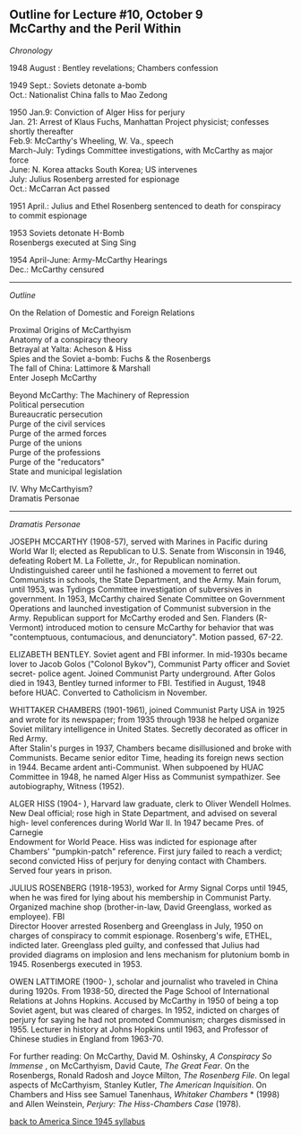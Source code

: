 Outline for Lecture #10, October 9  
McCarthy and the Peril Within  
---  
  
_Chronology_  
  
1948         August :  Bentley revelations; Chambers confession  
  
1949           Sept.:  Soviets detonate a-bomb  
                     Oct.:  Nationalist China falls to Mao Zedong  
  
1950           Jan.9:  Conviction of Alger Hiss for perjury  
                 Jan. 21:  Arrest of Klaus Fuchs, Manhattan Project physicist; confesses  
                               shortly thereafter  
                   Feb.9:  McCarthy's Wheeling, W. Va., speech  
          March-July:  Tydings Committee investigations, with McCarthy as major  
                               force  
                     June:  N. Korea attacks South Korea; US intervenes  
                      July:  Julius Rosenberg arrested for espionage  
                     Oct.:  McCarran Act passed  
  
1951          April.:  Julius and Ethel Rosenberg sentenced to death for
conspiracy  
                              to commit espionage  
  
1953                      Soviets detonate H-Bomb  
                             Rosenbergs executed at Sing Sing  
  
1954   April-June:  Army-McCarthy Hearings  
                    Dec.:  McCarthy censured

* * *

_Outline_  
  
On the Relation of Domestic and Foreign Relations  
  
Proximal Origins of McCarthyism  
    Anatomy of a conspiracy theory  
        Betrayal at Yalta: Acheson & Hiss  
        Spies and the Soviet a-bomb: Fuchs & the Rosenbergs  
        The fall of China: Lattimore & Marshall  
    Enter Joseph McCarthy  
  
Beyond McCarthy: The Machinery of Repression  
    Political persecution  
    Bureaucratic persecution  
    Purge of the civil services  
    Purge of the armed forces   
    Purge of the unions  
    Purge of the professions  
    Purge of the "reducators"  
    State and municipal legislation  
  
IV. Why McCarthyism?  
    Dramatis Personae

* * *

_Dramatis Personae_  
  
JOSEPH MCCARTHY (1908-57), served with Marines in Pacific during World War II;
elected as Republican to U.S. Senate from Wisconsin in 1946, defeating Robert
M. La Follette, Jr., for Republican nomination. Undistinguished career until
he fashioned a movement to ferret out Communists in schools, the State
Department, and the Army. Main forum, until 1953, was Tydings Committee
investigation of subversives in government. In 1953, McCarthy chaired Senate
Committee on Government Operations and launched investigation of Communist
subversion in the Army. Republican support for McCarthy eroded and Sen.
Flanders (R-Vermont) introduced motion to censure McCarthy for behavior that
was  "contemptuous, contumacious, and denunciatory". Motion passed, 67-22.

ELIZABETH BENTLEY. Soviet agent and FBI informer. In mid-1930s became lover to
Jacob Golos ("Colonol Bykov"), Communist Party officer and Soviet secret-
police agent. Joined Communist Party underground. After Golos died in 1943,
Bentley turned informer to FBI. Testified in August, 1948 before HUAC.
Converted to Catholicism in November.  
  
WHITTAKER CHAMBERS (1901-1961), joined Communist Party USA in 1925 and wrote
for its newspaper; from 1935 through 1938 he helped organize Soviet military
intelligence in United States. Secretly decorated as officer in Red Army.  
After Stalin's purges in 1937, Chambers became disillusioned and broke with
Communists. Became senior editor Time, heading its foreign news section in
1944. Became ardent anti-Communist. When subpoened by HUAC Committee in 1948,
he named Alger Hiss as Communist sympathizer. See autobiography, Witness
(1952).  
  
ALGER HISS (1904- ), Harvard law graduate, clerk to Oliver Wendell Holmes. New
Deal official; rose high in State Department, and advised on several high-
level conferences during World War II. In 1947 became Pres. of Carnegie  
Endowment for World Peace. Hiss was indicted for espionage after Chambers'
"pumpkin-patch" reference. First jury failed to reach a verdict; second
convicted Hiss of perjury for denying contact with Chambers. Served four years
in prison.  
  
JULIUS ROSENBERG (1918-1953), worked for Army Signal Corps until 1945, when he
was fired for lying about his membership in Communist Party. Organized machine
shop (brother-in-law, David Greenglass, worked as employee). FBI  
Director Hoover arrested Rosenberg and Greenglass in July, 1950 on charges of
conspiracy to commit espionage. Rosenberg's wife, ETHEL, indicted later.
Greenglass pled guilty, and confessed that Julius had provided diagrams on
implosion and lens mechanism for plutonium bomb in 1945. Rosenbergs executed
in 1953.  
  
OWEN LATTIMORE (1900- ), scholar and journalist who traveled in China during
1920s. From 1938-50, directed the Page School of International Relations at
Johns Hopkins. Accused by McCarthy in 1950 of being a top Soviet agent, but
was cleared of charges. In 1952, indicted on charges of perjury for saying he
had not promoted Communism; charges dismissed in 1955. Lecturer in history at
Johns Hopkins until 1963, and Professor of Chinese studies in England from
1963-70.  
  
For further reading: On McCarthy, David M. Oshinsky, _A Conspiracy So Immense_
, on McCarthyism, David Caute, _The Great Fear_. On the Rosenbergs, Ronald
Radosh and Joyce Milton, _The Rosenberg File_. On legal aspects of
McCarthyism, Stanley Kutler, _The American Inquisition_. On Chambers and Hiss
see Samuel Tanenhaus, _Whitaker Chambers_ * (1998) and Allen Weinstein,
_Perjury: The Hiss-Chambers Case_ (1978).

[back to America Since 1945 syllabus](../3067.html)

